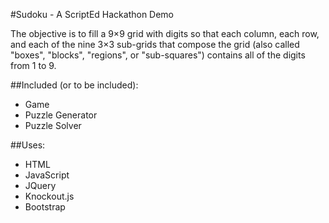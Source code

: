 #Sudoku - A ScriptEd Hackathon Demo

The objective is to fill a 9×9 grid with digits so that each column, each row, and each of the nine 3×3 sub-grids that compose the grid (also called "boxes", "blocks", "regions", or "sub-squares") contains all of the digits from 1 to 9.

##Included (or to be included):
- Game
- Puzzle Generator
- Puzzle Solver

##Uses:
- HTML
- JavaScript
- JQuery
- Knockout.js
- Bootstrap